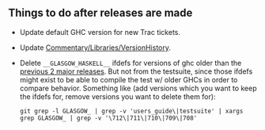 ## Things to do after releases are made


- Update default GHC version for new Trac tickets. 

- Update [Commentary/Libraries/VersionHistory](commentary/libraries/version-history).

- Delete `__GLASGOW_HASKELL__` ifdefs for versions of ghc older than the [previous 2 major releases](building/preparation/tools). But not from the testsuite, since those ifdefs might exist to be able to compile the test w/ older GHCs in order to compare behavior. Something like (add versions which you want to keep the ifdefs for, remove versions you want to delete them for):

  ```
  git grep -l GLASGOW_ | grep -v 'users_guide\|testsuite' | xargs grep GLASGOW_ | grep -v '\712\|711\|710\|709\|708'
  ```